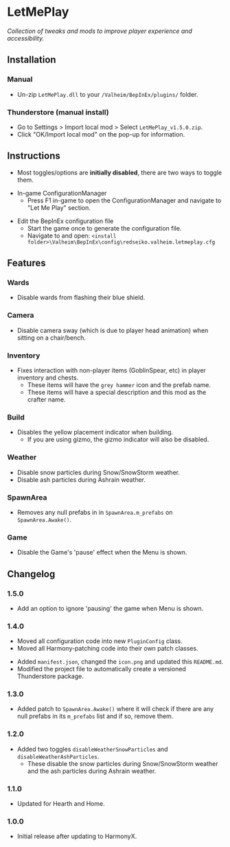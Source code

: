 # LetMePlay

*Collection of tweaks and mods to improve player experience and accessibility.*

## Installation

### Manual

  * Un-zip `LetMePlay.dll` to your `/Valheim/BepInEx/plugins/` folder.

### Thunderstore (manual install)

  * Go to Settings > Import local mod > Select `LetMePlay_v1.5.0.zip`.
  * Click "OK/Import local mod" on the pop-up for information.

## Instructions

  * Most toggles/options are **initially disabled**, there are two ways to toggle them.

  - In-game ConfigurationManager
    - Press F1 in-game to open the ConfigurationManager and navigate to "Let Me Play" section.

  * Edit the BepInEx configuration file
    * Start the game once to generate the configuration file.
    * Navigate to and open: `<install folder>\Valheim\BepInEx\config\redseiko.valheim.letmeplay.cfg`

## Features

### Wards

  * Disable wards from flashing their blue shield.

### Camera

  * Disable camera sway (which is due to player head animation) when sitting on a chair/bench.

### Inventory

  * Fixes interaction with non-player items (GoblinSpear, etc) in player inventory and chests.
    * These items will have the `grey hammer` icon and the prefab name.
    * These items will have a special description and this mod as the crafter name.

### Build

  * Disables the yellow placement indicator when building.
    * If you are using gizmo, the gizmo indicator will also be disabled.

### Weather

  * Disable snow particles during Snow/SnowStorm weather.
  * Disable ash particles during Ashrain weather.

### SpawnArea

  * Removes any null prefabs in in `SpawnArea.m_prefabs` on `SpawnArea.Awake()`.

### Game

  * Disable the Game's 'pause' effect when the Menu is shown.

## Changelog

### 1.5.0

  * Add an option to ignore 'pausing' the game when Menu is shown.

### 1.4.0

  * Moved all configuration code into new `PluginConfig` class.
  * Moved all Harmony-patching code into their own patch classes.

  - Added `manifest.json`, changed the `icon.png` and updated this `README.md`.
  - Modified the project file to automatically create a versioned Thunderstore package.

### 1.3.0

  * Added patch to `SpawnArea.Awake()` where it will check if there are any null prefabs in its `m_prefabs` list and if
    so, remove them.

### 1.2.0

  * Added two toggles `disableWeatherSnowParticles` and `disableWeatherAshParticles`.
    * These disable the snow particles during Snow/SnowStorm weather and the ash particles during Ashrain weather.

### 1.1.0

  * Updated for Hearth and Home.

### 1.0.0

  * Initial release after updating to HarmonyX.